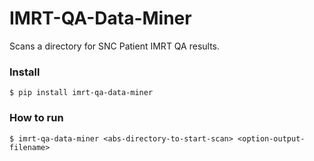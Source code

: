 # IMRT-QA-Data-Miner
Scans a directory for SNC Patient IMRT QA results.


### Install
~~~~
$ pip install imrt-qa-data-miner
~~~~


### How to run
~~~~
$ imrt-qa-data-miner <abs-directory-to-start-scan> <option-output-filename>
~~~~